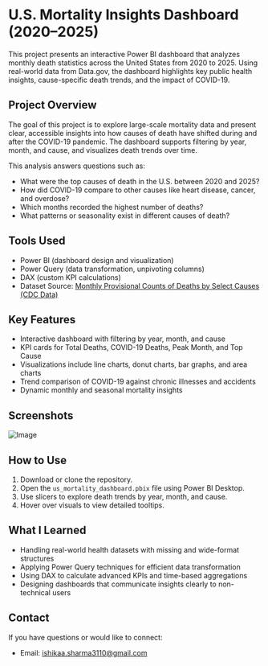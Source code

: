 # U.S. Mortality Insights Dashboard (2020–2025)

This project presents an interactive Power BI dashboard that analyzes monthly death statistics across the United States from 2020 to 2025. Using real-world data from Data.gov, the dashboard highlights key public health insights, cause-specific death trends, and the impact of COVID-19.

## Project Overview

The goal of this project is to explore large-scale mortality data and present clear, accessible insights into how causes of death have shifted during and after the COVID-19 pandemic. The dashboard supports filtering by year, month, and cause, and visualizes death trends over time.

This analysis answers questions such as:
- What were the top causes of death in the U.S. between 2020 and 2025?
- How did COVID-19 compare to other causes like heart disease, cancer, and overdose?
- Which months recorded the highest number of deaths?
- What patterns or seasonality exist in different causes of death?

## Tools Used

- Power BI (dashboard design and visualization)
- Power Query (data transformation, unpivoting columns)
- DAX (custom KPI calculations)
- Dataset Source: [Monthly Provisional Counts of Deaths by Select Causes (CDC Data)](https://data.cdc.gov/NCHS/Monthly-Counts-of-Deaths-by-Select-Causes-2020-2025/9dzk-mvmi)

## Key Features

- Interactive dashboard with filtering by year, month, and cause
- KPI cards for Total Deaths, COVID-19 Deaths, Peak Month, and Top Cause
- Visualizations include line charts, donut charts, bar graphs, and area charts
- Trend comparison of COVID-19 against chronic illnesses and accidents
- Dynamic monthly and seasonal mortality insights

## Screenshots

![Image](https://github.com/user-attachments/assets/09e9bfe8-0da3-4cd4-b9cc-de20087d1bf3)

## How to Use

1. Download or clone the repository.
2. Open the `us_mortality_dashboard.pbix` file using Power BI Desktop.
3. Use slicers to explore death trends by year, month, and cause.
4. Hover over visuals to view detailed tooltips.

## What I Learned

- Handling real-world health datasets with missing and wide-format structures
- Applying Power Query techniques for efficient data transformation
- Using DAX to calculate advanced KPIs and time-based aggregations
- Designing dashboards that communicate insights clearly to non-technical users

## Contact

If you have questions or would like to connect:

- Email: ishikaa.sharma3110@gmail.com  

